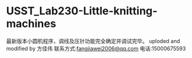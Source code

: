 # USST_Lab230-Little-knitting-machines
最新版本小圆机程序，调线及压针功能完全确定并调试完毕。
uploded and modified by 方佳伟 联系方式:fangjiawei2006@qq.com 电话:15000675593
